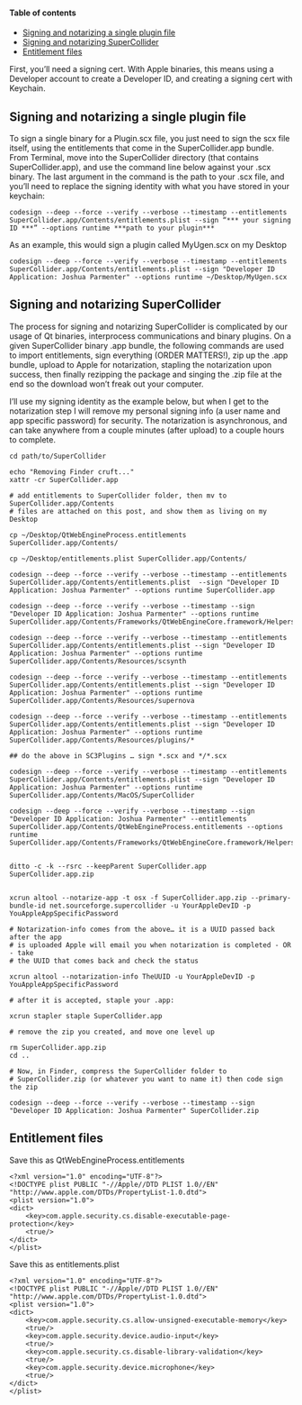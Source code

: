 <!-- TOC start (generated with https://github.com/derlin/bitdowntoc) -->
#### Table of contents

- [Signing and notarizing a single plugin file](#signing-and-notarizing-a-single-plugin-file)
- [Signing and notarizing SuperCollider](#signing-and-notarizing-supercollider)
- [Entitlement files](#entitlement-files)

<!-- TOC end -->

First, you’ll need a signing cert. With Apple binaries, this means using a Developer account to create a Developer ID, and creating a signing cert with Keychain.


## Signing and notarizing a single plugin file

To sign a single binary for a Plugin.scx file, you just need to sign the scx file itself, using the entitlements that come in the SuperCollider.app bundle. From Terminal, move into the SuperCollider directory (that contains SuperCollider.app), and use the command line below against your .scx binary. The last argument in the command is the path to your .scx file, and you’ll need to replace the signing identity with what you have stored in your keychain:

`codesign --deep --force --verify --verbose --timestamp --entitlements SuperCollider.app/Contents/entitlements.plist --sign “*** your signing ID ***” --options runtime ***path to your plugin***`

As an example, this would sign a plugin called MyUgen.scx on my Desktop

`codesign --deep --force --verify --verbose --timestamp --entitlements SuperCollider.app/Contents/entitlements.plist --sign "Developer ID Application: Joshua Parmenter" --options runtime ~/Desktop/MyUgen.scx`


## Signing and notarizing SuperCollider

The process for signing and notarizing SuperCollider is complicated by our usage of Qt binaries, interprocess communications and binary plugins. On a given SuperCollider binary .app bundle, the following commands are used to import entitlements, sign everything (ORDER MATTERS!), zip up the .app bundle, upload to Apple for notarization, stapling the notarization upon success, then finally rezipping the package and singing the .zip file at the end so the download won’t freak out your computer.

I’ll use my signing identity as the example below, but when I get to the notarization step I will remove my personal signing info (a user name and app specific password) for security. The notarization is asynchronous, and can take anywhere from a couple minutes (after upload) to a couple hours to complete.


```
cd path/to/SuperCollider

echo "Removing Finder cruft..."
xattr -cr SuperCollider.app

# add entitlements to SuperCollider folder, then mv to SuperCollider.app/Contents
# files are attached on this post, and show them as living on my Desktop

cp ~/Desktop/QtWebEngineProcess.entitlements SuperCollider.app/Contents/

cp ~/Desktop/entitlements.plist SuperCollider.app/Contents/

codesign --deep --force --verify --verbose --timestamp --entitlements SuperCollider.app/Contents/entitlements.plist  --sign "Developer ID Application: Joshua Parmenter" --options runtime SuperCollider.app

codesign --deep --force --verify --verbose --timestamp --sign "Developer ID Application: Joshua Parmenter" --options runtime SuperCollider.app/Contents/Frameworks/QtWebEngineCore.framework/Helpers/QtWebEngineProcess.app/Contents/MacOS/QtWebEngineProcess

codesign --deep --force --verify --verbose --timestamp --entitlements SuperCollider.app/Contents/entitlements.plist --sign "Developer ID Application: Joshua Parmenter" --options runtime SuperCollider.app/Contents/Resources/scsynth

codesign --deep --force --verify --verbose --timestamp --entitlements SuperCollider.app/Contents/entitlements.plist --sign "Developer ID Application: Joshua Parmenter" --options runtime SuperCollider.app/Contents/Resources/supernova

codesign --deep --force --verify --verbose --timestamp --entitlements SuperCollider.app/Contents/entitlements.plist --sign "Developer ID Application: Joshua Parmenter" --options runtime SuperCollider.app/Contents/Resources/plugins/*

## do the above in SC3Plugins … sign *.scx and */*.scx

codesign --deep --force --verify --verbose --timestamp --entitlements SuperCollider.app/Contents/entitlements.plist --sign "Developer ID Application: Joshua Parmenter" --options runtime SuperCollider.app/Contents/MacOS/SuperCollider

codesign --deep --force --verify --verbose --timestamp --sign "Developer ID Application: Joshua Parmenter" --entitlements SuperCollider.app/Contents/QtWebEngineProcess.entitlements --options runtime SuperCollider.app/Contents/Frameworks/QtWebEngineCore.framework/Helpers/QtWebEngineProcess.app


ditto -c -k --rsrc --keepParent SuperCollider.app SuperCollider.app.zip


xcrun altool --notarize-app -t osx -f SuperCollider.app.zip --primary-bundle-id net.sourceforge.supercollider -u YourAppleDevID -p YouAppleAppSpecificPassword

# Notarization-info comes from the above… it is a UUID passed back after the app
# is uploaded Apple will email you when notarization is completed - OR - take
# the UUID that comes back and check the status

xcrun altool --notarization-info TheUUID -u YourAppleDevID -p YouAppleAppSpecificPassword

# after it is accepted, staple your .app:

xcrun stapler staple SuperCollider.app

# remove the zip you created, and move one level up

rm SuperCollider.app.zip
cd ..

# Now, in Finder, compress the SuperCollider folder to
# SuperCollider.zip (or whatever you want to name it) then code sign the zip

codesign --deep --force --verify --verbose --timestamp --sign "Developer ID Application: Joshua Parmenter" SuperCollider.zip
```

## Entitlement files

Save this as QtWebEngineProcess.entitlements

```
<?xml version="1.0" encoding="UTF-8"?>
<!DOCTYPE plist PUBLIC "-//Apple//DTD PLIST 1.0//EN" "http://www.apple.com/DTDs/PropertyList-1.0.dtd">
<plist version="1.0">
<dict>
    <key>com.apple.security.cs.disable-executable-page-protection</key>
    <true/>
</dict>
</plist>
```

Save this as entitlements.plist

```
<?xml version="1.0" encoding="UTF-8"?>
<!DOCTYPE plist PUBLIC "-//Apple//DTD PLIST 1.0//EN" "http://www.apple.com/DTDs/PropertyList-1.0.dtd">
<plist version="1.0">
<dict>
	<key>com.apple.security.cs.allow-unsigned-executable-memory</key>
	<true/>
	<key>com.apple.security.device.audio-input</key>
	<true/>
	<key>com.apple.security.cs.disable-library-validation</key>
	<true/>
	<key>com.apple.security.device.microphone</key>
	<true/>
</dict>
</plist>
```
